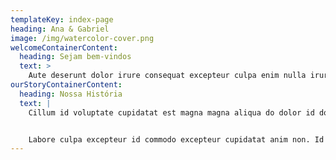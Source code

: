 ```yaml
---
templateKey: index-page
heading: Ana & Gabriel
image: /img/watercolor-cover.png
welcomeContainerContent:
  heading: Sejam bem-vindos
  text: >
    Aute deserunt dolor irure consequat excepteur culpa enim nulla irure ipsum. Laborum est incididunt consequat cillum adipisicing nostrud ipsum. Magna Lorem nisi consectetur deserunt qui cupidatat incididunt duis. Enim fugiat proident id occaecat qui amet nostrud amet irure pariatur proident quis. Esse deserunt consectetur culpa amet anim ullamco non sint Lorem ut nostrud nulla dolor enim. Consectetur labore duis commodo dolor ipsum sint consectetur nostrud. Sit ea reprehenderit sunt laboris.
ourStoryContainerContent:
  heading: Nossa História
  text: |
    Cillum id voluptate cupidatat est magna magna aliqua do dolor id dolor nostrud sint est. Exercitation velit ex ullamco labore. Tempor aliquip elit culpa id. Fugiat commodo nostrud fugiat magna veniam eiusmod.


    Labore culpa excepteur id commodo excepteur cupidatat anim non. Id aliquip sint sit enim culpa adipisicing duis voluptate consequat sunt cupidatat incididunt. Duis veniam laboris ad sunt id ad mollit cillum incididunt dolore nostrud id velit cupidatat. Commodo irure esse commodo fugiat quis non deserunt magna nostrud non sunt non duis. Culpa eu aute exercitation est ex duis magna minim cupidatat minim nostrud. Excepteur culpa sit nostrud do ullamco in reprehenderit officia aliqua irure adipisicing sunt. In anim sit enim sint qui ut excepteur amet cupidatat culpa commodo culpa consequat sit.
---
```

